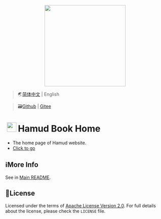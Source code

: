 <p align="center">
    <img height="256" src='https://Hamud.PJ568.eu.org/zh-Hans-CN/favicon.svg'/>
</p>

> 🌏[简体中文](./README.md) | English

> 🗃️[Github](//github.com/Hamud-Lang/Hamud_Book) | [Gitee](//gitee.com/Hamud-Lang/Hamud_Book)

# <img height="30" style="margin: -3px 5px;" src="//Hamud.PJ568.eu.org/zh-Hans-CN/favicon.svg"/>Hamud Book Home


* The home page of Hamud website.
* [Click to go](//Hamud.PJ568.eu.org)

## ℹ️More Info

See in [Main README](../zh-Hans-CN/README.md).

## 📄License

Licensed under the terms of [Apache License Version 2.0](http://www.apache.org/licenses/LICENSE-2.0). For full details about the license, please check the `LICENSE` file.

